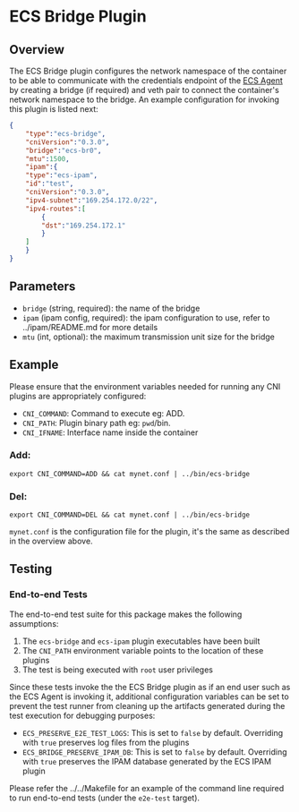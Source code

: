 # ECS Bridge Plugin

## Overview

The ECS Bridge plugin configures the network namespace of the container to be
able to communicate with the credentials endpoint of the [ECS Agent](https://github.com/aws/amazon-ecs-agent) by creating a
bridge (if required) and veth pair to connect the container's network namespace
to the bridge. An example configuration for invoking this plugin is listed next:
```json
{
    "type":"ecs-bridge",
    "cniVersion":"0.3.0",
    "bridge":"ecs-br0",
    "mtu":1500,
    "ipam":{
	"type":"ecs-ipam",
	"id":"test",
	"cniVersion":"0.3.0",
	"ipv4-subnet":"169.254.172.0/22",
	"ipv4-routes":[
	    {
		"dst":"169.254.172.1"
	    }
	]
    }
}
```

## Parameters
* `bridge` (string, required): the name of the bridge
* `ipam` (ipam config, required): the ipam configuration to use, refer 
to ../ipam/README.md for more details 
* `mtu` (int, optional): the maximum transmission unit size for the bridge

## Example
Please ensure that the environment variables needed for running any CNI plugins
are appropriately configured:
* `CNI_COMMAND`: Command to execute eg: ADD.
* `CNI_PATH`: Plugin binary path eg: `pwd`/bin.
* `CNI_IFNAME`: Interface name inside the container

### Add:
```
export CNI_COMMAND=ADD && cat mynet.conf | ../bin/ecs-bridge
```

### Del:
```
export CNI_COMMAND=DEL && cat mynet.conf | ../bin/ecs-bridge
```

`mynet.conf` is the configuration file for the plugin, it's the same as described
in the overview above.

## Testing

### End-to-end Tests

The end-to-end test suite for this package makes the following assumptions:
1. The `ecs-bridge` and `ecs-ipam` plugin executables have been built
2. The `CNI_PATH` environment variable points to the location of these plugins
3. The test is being executed with `root` user privileges

Since these tests invoke the the ECS Bridge plugin as if an end user such as 
the ECS Agent is invoking it, additional configuration variables can be set to 
prevent the test runner from cleaning up the artifacts generated during the test 
execution for debugging purposes: 
* `ECS_PRESERVE_E2E_TEST_LOGS`: This is set to `false` by default.
Overriding with `true` preserves log files from the plugins
* `ECS_BRIDGE_PRESERVE_IPAM_DB`: This is set to `false` by default. Overriding
with `true` preserves the IPAM database generated by the ECS IPAM plugin

Please refer the ../../Makefile for an example of the command line required to 
run end-to-end tests (under the `e2e-test` target).
